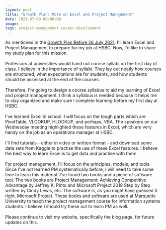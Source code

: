```yaml
---
layout: post
title: "Growth Plan: More on Excel and Project Management"
date: 2021-07-09 00:00:00
image:
tags: project-management career-development
---
```

As mentioned in the <a href="https://mrlizhaozhi.github.io/blogs/2021-07/growth-plan-before-26-july-2021/">Growth Plan Before 26 July 2021</a>, I'll learn Excel and Project Management to prepare for my job at HSBC. Now, I'd like to share my study plan for this mission.
<br><br>
Professors at universities would hand out course syllabi on the first day of class. I believe in the importance of syllabi. They lay out neatly how courses are structured, what expectations are for students, and how students should be assessed at the end of the courses.
<br><br>
Therefore, I'm going to design a course syllabus to aid my learning of Excel and project management. I think a syllabus is needed because it helps me to stay organized and make sure I complete learning before my first day at HSBC.
<br><br>
I've learned Excel in school. I will focus on the tough parts which are PivotTable, VLOOKUP, HLOOKUP, and perhaps, VBA. The speakers on our Wednesday meeting highlighted these features in Excel, which are very handy on the job as an operations manager at HSBC.
<br><br>
I'll find tutorials - either in video or written format - and download some data sets from Kaggle to practise the use of these Excel features. I believe the best way to learn Excel is to get data and practise with them.
<br><br>
For project management, I'll focus on the principles, models, and tools. Since I've not learned PM systematically before, I will need to take some time to learn this material. I've found two books and a piece of software tool. The two books are Project Management: Achieving Competitive Advantage by Jeffrey K. Pinto and Microsoft Project 2019 Step by Step written by Cindy Lewis, etc. The software is, as you might have guessed it right, Microsoft Project. These books and software are used at Marquette University to teach the project management course for information systems students. I believe I should try these out to learn PM as well.
<br><br>
Please continue to visit my website, specifically the blog page, for future updates on this.
<br><br> 
